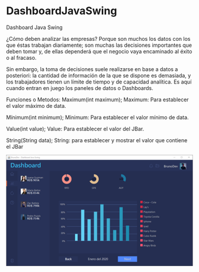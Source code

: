 # DashboardJavaSwing

Dashboard Java Swing

¿Cómo deben analizar las empresas? Porque son muchos los datos con los que éstas 
trabajan diariamente; son muchas las decisiones importantes que deben tomar y, de 
ellas dependerá que el negocio vaya encaminado al éxito o al fracaso.

Sin embargo, la toma de decisiones suele realizarse en base a datos a posteriori: 
la cantidad de información de la que se dispone es demasiada, y los trabajadores 
tienen un límite de tiempo y de capacidad analítica. Es aquí cuando entran en juego 
los paneles de datos o Dashboards.

Funciones o Metodos:
Maximum(int maximum);
Maximum: Para establecer el valor máximo de data.

Mínimum(int minimum);
Mínimum: Para establecer el valor mínimo de data.

Value(int value);
Value: Para establecer el valor del JBar.

String(String data);
String: para establecer y mostrar el valor que contiene el JBar

![Image](https://github.com/BrunoBeltreGuzman/DashboardJavaSwing/blob/master/Screenshots2.png)

